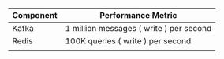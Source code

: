 

| Component      | Performance Metric                      |
|----------------|-----------------------------------------|
| Kafka          | 1 million messages ( write ) per second |
| Redis          | 100K queries ( write ) per second       |
|  |                                         |